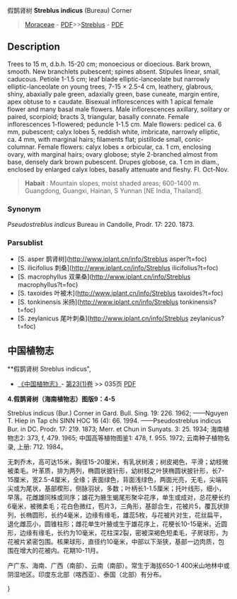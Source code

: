 假鹊肾树 **Streblus indicus** (Bureau) Corner

> [Moraceae](http://www.iplant.cn/info/Moraceae?t=foc) - [PDF](http://www.iplant.cn/foc/pdf/Moraceae.pdf)>>[Streblus](http://www.iplant.cn/info/Streblus?t=foc) - [PDF](http://www.iplant.cn/foc/pdf/Streblus.pdf)

## Description

Trees to 15 m, d.b.h. 15-20 cm; monoecious or dioecious. Bark brown, smooth. New branchlets pubescent; spines absent. Stipules linear, small, caducous. Petiole 1-1.5 cm; leaf blade elliptic-lanceolate but narrowly elliptic-lanceolate on young trees, 7-15 × 2.5-4 cm, leathery, glabrous, shiny, abaxially pale green, adaxially green, base cuneate, margin entire, apex obtuse to ± caudate. Bisexual inflorescences with 1 apical female flower and many basal male flowers. Male inflorescences axillary, solitary or paired, scorpioid; bracts 3, triangular, basally connate. Female inflorescences 1-flowered; peduncle 1-1.5 cm. Male flowers: pedicel ca. 6 mm, pubescent; calyx lobes 5, reddish white, imbricate, narrowly elliptic, ca. 4 mm, with marginal hairs; filaments flat; pistillode small, conic-columnar. Female flowers: calyx lobes ± orbicular, ca. 1 cm, enclosing ovary, with marginal hairs; ovary globose; style 2-branched almost from base, densely dark brown pubescent. Drupes globose, ca. 1 cm in diam., enclosed by enlarged calyx lobes, basally attenuate and fleshy. Fl. Oct-Nov.

> **Habait** : 
> Mountain slopes, moist shaded areas; 600-1400 m. Guangdong, Guangxi, Hainan, S Yunnan [NE India, Thailand].

### Synonym
*Pseudostreblus* *indicus* Bureau in Candolle, Prodr. 17: 220. 1873.

### Parsublist

* [S.  asper  鹊肾树](http://www.iplant.cn/info/Streblus asper?t=foc)
* [S.  ilicifolius  刺桑](http://www.iplant.cn/info/Streblus ilicifolius?t=foc)
* [S.  macrophyllus  双果桑](http://www.iplant.cn/info/Streblus macrophyllus?t=foc)
* [S.  taxoides  叶被木](http://www.iplant.cn/info/Streblus taxoides?t=foc)
* [S.  tonkinensis  米扬](http://www.iplant.cn/info/Streblus tonkinensis?t=foc)
* [S.  zeylanicus  尾叶刺桑](http://www.iplant.cn/info/Streblus zeylanicus?t=foc)

## 中国植物志

**假鹊肾树 Streblus indicus",

* [《中国植物志》](http://www.iplant.cn/frps)- [第23(1)卷](http://www.iplant.cn/frps/vol/23(1)) >> 035页 [PDF](http://www.iplant.cn/frps/pdf/23(1)/035a.pdf)

**4.假鹊肾树（海南植物志）图版9：4-5**

Streblus indicus (Bur.) Corner in Gard. Bull. Sing. 19: 226. 1962; ——Nguyen T. Hiep in Tap chi SINN HOC 16 (4): 66. 1994. ——Pseudostreblus indicus Bur. in DC. Prodr. 17: 219. 1873; Merr. et Chun in Sunyats. 3: 25. 1934; 海南植物志2: 373, f, 479. 1965; 中国高等植物图鉴1: 478, f. 955. 1972; 云南种子植物名录, 上册: 712. 1984。

无刺乔木，高可达15米，胸径15-20厘米，有乳状树液；树皮褐色，平滑；幼枝微被柔毛。叶革质，排为两列，椭圆状披针形，幼树枝之叶狭椭圆状披针形，长7-15厘米，宽2.5-4厘米，全缘；表面绿色，背面浅绿色，两面光亮，无毛，尖端钝尖或为尾状，基部楔形，侧脉羽状，多数；叶柄长1-1.5厘米；托叶线形，细小，早落。花雌雄同株或同序；雄花为腋生蝎尾形聚伞花序，单生或成对，总花梗长约6毫米，被微柔毛；花白色微红，苞片3，三角形，基部合生，花被片5，覆瓦状排列，长椭圆形，长约4毫米，边缘有缘毛，雄蕊5枚，与花被片对生，花丝扁平，退化雌蕊小，圆锥柱形；雌花单生叶腋或生于雄花序上，花梗长10-15毫米，近圆形，边缘有缘毛，长约为10毫米，花柱深2裂，密被深褐色短柔毛，子房球形，为花被片紧密包围。核果球形，直径约10毫米，中部以下渐狭，基部一边肉质，包围在增大的花被内。花期10-11月。

产广东、海南、广西（南部）、云南（南部）。常生于海拔650-1 400米山地林中或阴湿地区。印度东北部（喀西亚）、泰国（北部）有分布。

}
